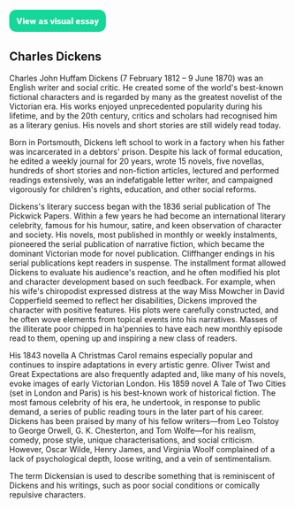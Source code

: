 <a href="https://visual-essays.app/sample"><img src="images/ve-button.png"/></a>

<param data-essay title="Charles Dickens" data-banner="/images/Viking_Bay_Broadstairs.jpg" data-layout="vtl">
<param data-entity title="Charles Dickens" data-qid="Q5686">
<param data-entity title="The Pickwick Papers" data-qid="Q460583">
<param data-entity title="Portsmouth" data-qid="Q72259" data-prefer-geojson="true">

## Charles Dickens

Charles John Huffam Dickens (7 February 1812 – 9 June 1870) was an English writer and social critic. He created some of the world's best-known fictional characters and is regarded by many as the greatest novelist of the Victorian era. His works enjoyed unprecedented popularity during his lifetime, and by the 20th century, critics and scholars had recognised him as a literary genius. His novels and short stories are still widely read today.
<param data-image data-url="https://upload.wikimedia.org/wikipedia/commons/a/aa/Dickens_Gurney_head.jpg">

Born in Portsmouth, Dickens left school to work in a factory when his father was incarcerated in a debtors' prison. Despite his lack of formal education, he edited a weekly journal for 20 years, wrote 15 novels, five novellas, hundreds of short stories and non-fiction articles, lectured and performed readings extensively, was an indefatigable letter writer, and campaigned vigorously for children's rights, education, and other social reforms.
<param data-map data-map basemap="Esri_WorldPhysical" data-center="Q72259" data-zoom="7">

Dickens's literary success began with the 1836 serial publication of The Pickwick Papers. Within a few years he had become an international literary celebrity, famous for his humour, satire, and keen observation of character and society. His novels, most published in monthly or weekly instalments, pioneered the serial publication of narrative fiction, which became the dominant Victorian mode for novel publication. Cliffhanger endings in his serial publications kept readers in suspense.  The installment format allowed Dickens to evaluate his audience's reaction, and he often modified his plot and character development based on such feedback. For example, when his wife's chiropodist expressed distress at the way Miss Mowcher in David Copperfield seemed to reflect her disabilities, Dickens improved the character with positive features.  His plots were carefully constructed, and he often wove elements from topical events into his narratives.  Masses of the illiterate poor chipped in ha'pennies to have each new monthly episode read to them, opening up and inspiring a new class of readers.
<param data-image data-url="images/HassamHIGHRES.jpg">

His 1843 novella A Christmas Carol remains especially popular and continues to inspire adaptations in every artistic genre. Oliver Twist and Great Expectations are also frequently adapted and, like many of his novels, evoke images of early Victorian London. His 1859 novel A Tale of Two Cities (set in London and Paris) is his best-known work of historical fiction. The most famous celebrity of his era, he undertook, in response to public demand, a series of public reading tours in the later part of his career.  Dickens has been praised by many of his fellow writers—from Leo Tolstoy to George Orwell, G. K. Chesterton, and Tom Wolfe—for his realism, comedy, prose style, unique characterisations, and social criticism. However, Oscar Wilde, Henry James, and Virginia Woolf complained of a lack of psychological depth, loose writing, and a vein of sentimentalism.

The term Dickensian is used to describe something that is reminiscent of Dickens and his writings, such as poor social conditions or comically repulsive characters.
<!--stackedit_data:
eyJoaXN0b3J5IjpbMzUwNDMwMjQwXX0=
-->